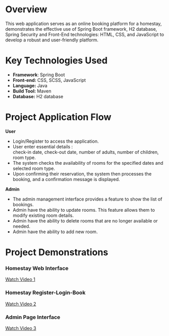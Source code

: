 # Overview
This web application serves as an online booking platform for a homestay, demonstrates the effective use of Spring Boot framework, H2 database, Spring Security and Front-End technologies: HTML, CSS, and JavaScript to develop a robust and user-friendly platform.  

# Key Technologies Used
- **Framework**: Spring Boot
- **Front-end:** CSS, SCSS, JavaScript
- **Language:** Java
- **Build Tool:** Maven
- **Database:** H2 database 

# Project Application Flow
**User** 

- Login/Register to access the application.
- User enter essential details :<br>check-in date, check-out date, number of adults, number of children, room type.
- The system checks the availability of rooms for the specified dates and selected room type.
- Upon confirming their reservation, the system then processes the booking, and a confirmation message is displayed.

**Admin** 

- The admin management interface provides a feature to show the list of bookings.
- Admin have the ability to update rooms. This feature allows them to modify existing room details.
- Admin have the ability to delete rooms that are no longer available or needed.
- Admin have the ability to add new room.

# Project Demonstrations

### Homestay Web Interface 
[Watch Video 1](https://drive.google.com/file/d/1NVidQja1mcxfV1b0KJ6cdp1byYdXEogv/view?usp=drive_link)

### Homestay Register-Login-Book
[Watch Video 2](https://drive.google.com/file/d/1UfK84Gcnre-WdHaQQUEU_agXENLPbizc/view?usp=drive_link)

### Admin Page Interface
[Watch Video 3](https://drive.google.com/file/d/1ZP8Sng7Y-gRoYkFKk8Ejfehww7qzk-Cd/view?usp=drive_link)



